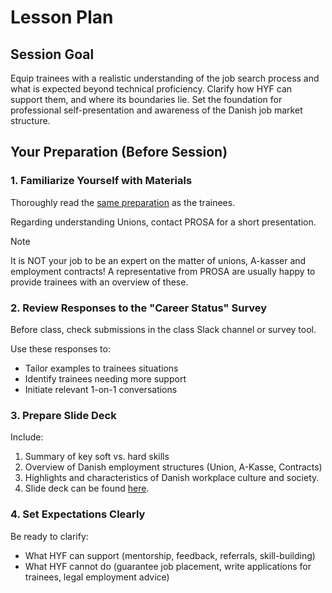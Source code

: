 # Lesson Plan

## Session Goal

Equip trainees with a realistic understanding of the job search process and what is expected beyond technical proficiency. Clarify how HYF can support them, and where its boundaries lie. Set the foundation for professional self-presentation and awareness of the Danish job market structure.

## Your Preparation (Before Session)

### 1. Familiarize Yourself with Materials

Thoroughly read the [same preparation](preparation.md) as the trainees.

Regarding understanding Unions, contact PROSA for a short presentation.

> [!NOTE]
> It is NOT your job to be an expert on the matter of unions, A-kasser and employment contracts! A representative from PROSA are usually happy to provide trainees with an overview of these.

### 2. Review Responses to the "Career Status" Survey

Before class, check submissions in the class Slack channel or survey tool.

Use these responses to:

- Tailor examples to trainees situations
- Identify trainees needing more support
- Initiate relevant 1-on-1 conversations

### 3. Prepare Slide Deck

Include:

1. Summary of key soft vs. hard skills
1. Overview of Danish employment structures (Union, A-Kasse, Contracts)
1. Highlights and characteristics of Danish workplace culture and society.
1. Slide deck can be found [here](https://docs.google.com/presentation/d/1irh-zDTTg9e001eNx-JlLQ0DibWBDJRyBelmbfwFwgw/edit?usp=sharing).

### 4. Set Expectations Clearly

Be ready to clarify:

- What HYF can support (mentorship, feedback, referrals, skill-building)
- What HYF cannot do (guarantee job placement, write applications for trainees, legal employment advice)
